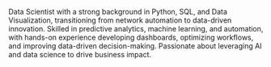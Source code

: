 Data Scientist with a strong background in Python, SQL, and Data Visualization, transitioning from network automation to data-driven innovation. Skilled in predictive analytics, machine learning, and automation, with hands-on experience developing dashboards, optimizing workflows, and improving data-driven decision-making. Passionate about leveraging AI and data science to drive business impact.
